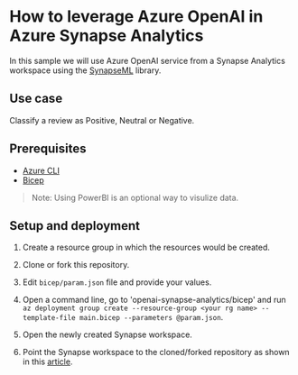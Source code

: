 # How to leverage Azure OpenAI in Azure Synapse Analytics

In this sample we will use Azure OpenAI service from a Synapse Analytics workspace using the [SynapseML](https://microsoft.github.io/SynapseML/docs/about/) library.

## Use case

Classify a review as Positive, Neutral or Negative. 

## Prerequisites

- [Azure CLI](https://docs.microsoft.com/en-us/dotnet/azure/install-azure-cli/)
- [Bicep](https://docs.microsoft.com/en-us/azure/azure-resource-manager/bicep/install/)

> Note: Using PowerBI is an optional way to visulize data.

## Setup and deployment

1. Create a resource group in which the resources would be created.

2. Clone or fork this repository.

3. Edit ```bicep/param.json``` file and provide your values.

4. Open a command line, go to  'openai-synapse-analytics/bicep' and run ```az deployment group create --resource-group <your rg name> --template-file main.bicep --parameters @param.json```.

5. Open the newly created Synapse workspace.

6. Point the Synapse workspace to the cloned/forked repository as shown in this [article](https://docs.microsoft.com/en-us/azure/synapse-analytics/cicd/source-control).
